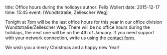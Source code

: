 title: Office hours during the holidays
author: Felix Wollert
date: 2015-12-17
time: 15:45
event: [Wundtstraße, Zellescher Weg]

Tonight at 7pm will be the last office hours for this year in our office division Wundtstraße/Zellescher Weg. There will be no office hours during the holidays, the next one will be on the 4th of January. If you need support with your network connection, write us using the [contact form](/contact).

We wish you a merry Christmas and a happy new Year!

